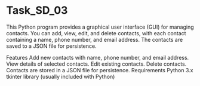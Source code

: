 # Task_SD_03
This Python program provides a graphical user interface (GUI) for managing contacts. You can add, view, edit, and delete contacts, with each contact containing a name, phone number, and email address. The contacts are saved to a JSON file for persistence.

Features
Add new contacts with name, phone number, and email address.
View details of selected contacts.
Edit existing contacts.
Delete contacts.
Contacts are stored in a JSON file for persistence.
Requirements
Python 3.x
tkinter library (usually included with Python)
